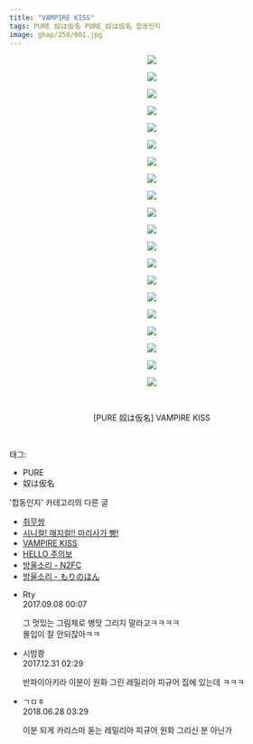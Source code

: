 ```yaml
---
title: "VAMPIRE KISS"
tags: PURE 奴は仮名 PURE_奴は仮名 합동인지
image: ghap/250/001.jpg
---
```

<div class="article">
<p style="text-align: center; clear: none; float: none;"><img src="{{ site.nasurl }}/ghap/250/001.jpg"/></p>
<p style="text-align: center; clear: none; float: none;"><img src="{{ site.nasurl }}/ghap/250/002.jpg"/></p>
<p style="text-align: center; clear: none; float: none;"><img src="{{ site.nasurl }}/ghap/250/003.jpg"/></p>
<p style="text-align: center; clear: none; float: none;"><img src="{{ site.nasurl }}/ghap/250/004.jpg"/></p>
<p style="text-align: center; clear: none; float: none;"><img src="{{ site.nasurl }}/ghap/250/005.jpg"/></p>
<p style="text-align: center; clear: none; float: none;"><img src="{{ site.nasurl }}/ghap/250/006.jpg"/></p>
<p style="text-align: center; clear: none; float: none;"><img src="{{ site.nasurl }}/ghap/250/007.jpg"/></p>
<p style="text-align: center; clear: none; float: none;"><img src="{{ site.nasurl }}/ghap/250/008.jpg"/></p>
<p style="text-align: center; clear: none; float: none;"><img src="{{ site.nasurl }}/ghap/250/009.jpg"/></p>
<p style="text-align: center; clear: none; float: none;"><img src="{{ site.nasurl }}/ghap/250/010.jpg"/></p>
<p style="text-align: center; clear: none; float: none;"><img src="{{ site.nasurl }}/ghap/250/011.jpg"/></p>
<p style="text-align: center; clear: none; float: none;"><img src="{{ site.nasurl }}/ghap/250/012.jpg"/></p>
<p style="text-align: center; clear: none; float: none;"><img src="{{ site.nasurl }}/ghap/250/013.jpg"/></p>
<p style="text-align: center; clear: none; float: none;"><img src="{{ site.nasurl }}/ghap/250/014.jpg"/></p>
<p style="text-align: center; clear: none; float: none;"><img src="{{ site.nasurl }}/ghap/250/015.jpg"/></p>
<p style="text-align: center; clear: none; float: none;"><img src="{{ site.nasurl }}/ghap/250/016.jpg"/></p>
<p style="text-align: center; clear: none; float: none;"><img src="{{ site.nasurl }}/ghap/250/017.jpg"/></p>
<p style="text-align: center; clear: none; float: none;"><img src="{{ site.nasurl }}/ghap/250/018.jpg"/></p>
<p style="text-align: center; clear: none; float: none;"><img src="{{ site.nasurl }}/ghap/250/019.jpg"/></p>
<p style="text-align: center; clear: none; float: none;"><img src="{{ site.nasurl }}/ghap/250/020.jpg"/></p>
<p style="text-align: center; clear: none; float: none;"><br/></p>
<p style="text-align: center; clear: none; float: none;">[PURE 奴は仮名] VAMPIRE KISS</p>
<p><br/></p>
</div><div class="tagTrail">
<p>태그: </p>
<ul>
<li>PURE</li>
<li>奴は仮名</li>
</ul>
</div><div class="another">
<p>'합동인지' 카테고리의 다른 글</p>
<ul>
<li><a href="/2016-06-20-ghap_303">취무쌍</a></li>
<li><a href="/2016-06-19-ghap_280">시니컬! 매지컬!! 마리사가 빵!</a></li>
<li><a href="/2016-06-19-ghap_250">VAMPIRE KISS</a></li>
<li><a href="/2016-06-18-ghap_170">HELLO 주의보</a></li>
<li><a href="/2016-06-18-ghap_167">방울소리 - N2FC</a></li>
<li><a href="/2016-06-18-ghap_166">방울소리 - もりのほん</a></li>
</ul>
</div><div class="cb_module cb_fluid">
<div class="cb_wrt cb_profile">
<div class="comment">
<ul>
<li class="cb_thumb_off" id="comment15078468">
<div class="cb_comment_area">
<div class="cb_info_area">
<div class="cb_section">
<span class="cb_nick_name">Rty</span>
</div>
<div class="cb_section">
<span class="cb_date">2017.09.08 00:07 </span>
</div>
</div>
<div class="cb_dsc_comment">
<p class="cb_dsc">
											그 멋있는 그림체로 병맛 그리지 말라고ㅋㅋㅋㅋ<br/>
몰입이 잘 안되잖아ㅋㅋ
										</p>
</div>
</div></li>
<li class="cb_thumb_off" id="comment15163405">
<div class="cb_comment_area">
<div class="cb_info_area">
<div class="cb_section">
<span class="cb_nick_name">시밤쾅</span>
</div>
<div class="cb_section">
<span class="cb_date">2017.12.31 02:29 </span>
</div>
</div>
<div class="cb_dsc_comment">
<p class="cb_dsc">
											반파이아키라 이분이 원화 그린 레밀리아 피규어 집에 있는데 ㅋㅋㅋ
										</p>
</div>
</div></li>
<li class="cb_thumb_off" id="comment15277751">
<div class="cb_comment_area">
<div class="cb_info_area">
<div class="cb_section">
<span class="cb_nick_name">ㄱㅁㅎ</span>
</div>
<div class="cb_section">
<span class="cb_date">2018.06.28 03:29 </span>
</div>
</div>
<div class="cb_dsc_comment">
<p class="cb_dsc">
											이분 되게 카리스마 돋는 레밀리아 피규어 원화 그리신 분 아닌가
										</p>
</div>
</div></li>
</ul>
</div>
</div><!-- commentList close -->
</div>